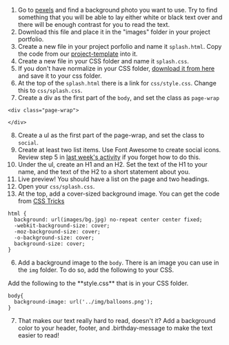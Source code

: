 1. Go to [pexels](http://www.pexels.com) and find a background photo you want to use.  Try to find something that you will be able to lay either white or black text over and there will be enough contrast for you to read the text.
2. Download this file and place it in the "images" folder in your project portfolio.
3. Create a new file in your project porfolio and name it `splash.html`.  Copy the code from our [project-template](https://github.com/com372-14/project-template/blob/master/index.html) into it.
4. Create a new file in your CSS folder and name it `splash.css`.
5. If you don't have normalize in your CSS folder, [download it from here](https://github.com/com372-14/project-template/blob/master/css/normalize.css) and save it to your css folder. 
6. At the top of the `splash.html` there is a link for `css/style.css`.  Change this to `css/splash.css`.
7. Create a div as the first part of the `body`, and set the class as `page-wrap`
  
  ```
  <div class="page-wrap">
  
  </div>
  ```
  
8. Create a ul as the first part of the page-wrap, and set the class to `social`.
9. Create at least two list items.  Use Font Awesome to create social icons.  Review step 5 in [last week's activity](http://com372-14.github.io/lessons/2014-10-08-typeandnavigation.html) if you forget how to do this.
10. Under the ul, create an H1 and an H2.  Set the text of the H1 to your name, and the text of the H2 to a short statement about you.
11. Live preview!  You should have a list on the page and two headings.
12. Open your ``css/splash.css``.
13. At the top, add a cover-sized background image.  You can get the code from [CSS Tricks](http://css-tricks.com/perfect-full-page-background-image/)

```
html { 
  background: url(images/bg.jpg) no-repeat center center fixed; 
  -webkit-background-size: cover;
  -moz-background-size: cover;
  -o-background-size: cover;
  background-size: cover;
}
```








6. Add a background image to the `body`.  There is an image you can use in the `img` folder.  To do so, add the following to your CSS.
<div class="note">
Add the following to the **style.css** that is in your CSS folder.
<div class="highlight"><pre><code class="language-css" data-lang="css"><span class="nt">body</span><span class="p">{</span>
  <span class="k">background-image</span><span class="o">:</span> <span class="sx">url('../img/balloons.png')</span><span class="p">;</span>
<span class="p">}</span>
</code></pre></div>
</div>

7. That makes our text really hard to read, doesn't it?  Add a background color to your header, footer, and .birthday-message to make the text easier to read!
